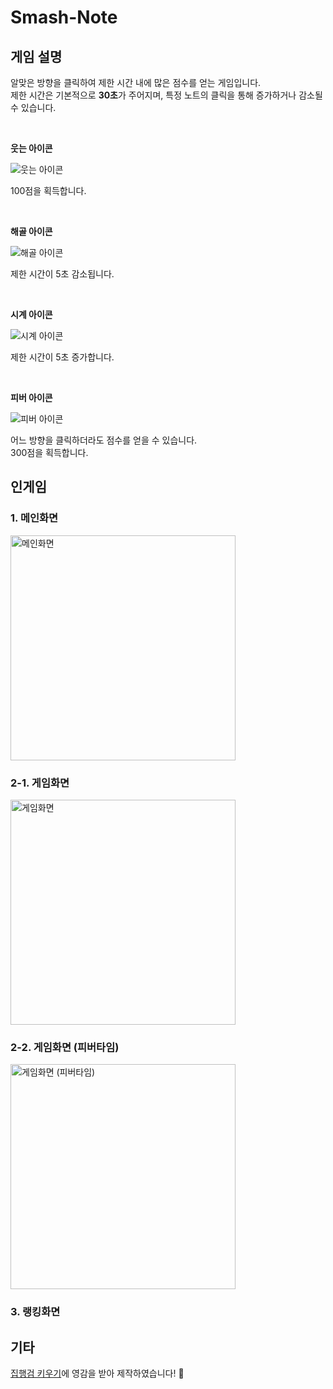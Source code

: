 # Smash-Note

## 게임 설명

알맞은 방향을 클릭하여 제한 시간 내에 많은 점수를 얻는 게임입니다.<br>
제한 시간은 기본적으로 **30초**가 주어지며, 특정 노트의 클릭을 통해 증가하거나 감소될 수 있습니다.

<br>

**웃는 아이콘**

<img src="https://user-images.githubusercontent.com/23455736/88461034-8e5f6e80-cedb-11ea-84af-709e99266fbe.png" alt="웃는 아이콘">

100점을 획득합니다.

<br>

**해골 아이콘**

<img src="https://user-images.githubusercontent.com/23455736/88460504-a208d600-ced7-11ea-899b-fbc56395d21d.png" alt="해골 아이콘">

제한 시간이 5초 감소됩니다.

<br>

**시계 아이콘**

<img src="https://user-images.githubusercontent.com/23455736/88461093-c8c90b80-cedb-11ea-92eb-5610f6ae2dde.png" alt="시계 아이콘">


제한 시간이 5초 증가합니다.

<br>

**피버 아이콘**

<img src="https://user-images.githubusercontent.com/23455736/88460460-55bd9600-ced7-11ea-8663-e934ba004085.png" alt="피버 아이콘">

어느 방향을 클릭하더라도 점수를 얻을 수 있습니다.<br>
300점을 획득합니다.

## 인게임

### 1. 메인화면

<img src="https://user-images.githubusercontent.com/23455736/88460183-56edc380-ced5-11ea-83fa-410529377247.png" alt="메인화면" width="360">

### 2-1. 게임화면

<img src="https://user-images.githubusercontent.com/23455736/88460205-94eae780-ced5-11ea-99fc-647bc80116ed.png" alt="게임화면" width="360">

### 2-2. 게임화면 (피버타임)

<img src="https://user-images.githubusercontent.com/23455736/88460222-b8ae2d80-ced5-11ea-9bb3-5b6acf52be55.png" alt="게임화면 (피버타임)" width="360">

### 3. 랭킹화면

## 기타
[집행검 키우기](https://play.google.com/store/apps/details?id=me.nextdoors.WK&hl=ko)에 영감을 받아 제작하였습니다! 🙏
